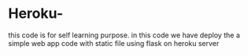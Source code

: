 # Heroku-
this code is for self learning purpose. in this code we have deploy the a simple web app code with static file using flask on heroku server

